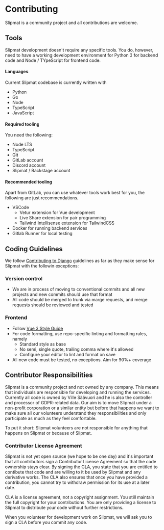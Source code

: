 # Contributing

Slipmat is a community project and all contributions are welcome.

## Tools

Slipmat development doesn't require any specific tools. You do, however, need to have a working development environment for Python 3 for backend code and Node / TYpeScript for frontend code.

#### Languages

Current Slipmat codebase is currently written with

- Python
- Go
- Node
- TypeScript
- JavaScript

#### Required tooling

You need the following:

- Node LTS
- TypeScript
- Git
- GitLab account
- Discord account
- Slipmat / Backstage account

#### Recommended tooling

Apart from GitLab, you can use whatever tools work best for you, the following are just recommendations.

- VSCode
  - Vetur extension for Vue development
  - Live Share extension for pair programming
  - Tailwind Intellisense extension for TailwindCSS
- Docker for running backend services
- Gitlab Runner for local testing

## Coding Guidelines

We follow [Contributing to Django](https://docs.djangoproject.com/en/3.1/internals/contributing/) guidelines as far as they make sense for Slipmat with the followin exceptions:

### Version control

- We are in process of moving to conventional commits and all new projects and new commits should use that format
- All code should be merged to trunk via marge requests, and merge requests should be reviewed and tested

### Frontend

- Follow [Vue 3 Style Guide](https://v3.vuejs.org/style-guide/)
- For code formatting, use repo-specific linting and formatting rules, namely
  - Standard style as base
  - No semi, single quote, trailing comma where it's allowed
  - Configure your editor to lint and format on save
- All new code must be tested, no exceptions. Aim for 90%+ coverage

## Contributor Responsibilities

Slipmat is a community project and not owned by any company. This means that individuals are responsible for developing and running the services. Currently all code is owned by Ville Säävuori and he is also the controller and processor of GDPR-related data. Our aim is to move Slipmat under a non-profit corporation or a similar entity but before that happens we want to make sure all our volunteers understand they responsibilities and only participate as much as they feel comfortable.

To put it short: Slipmat volunteers are not responsible for anything that happens on Slipmat or because of Slipmat.

### Contributor License Agreement

Slipmat is not yet open source (we hope to be one day) and it's important that all contributors sign a Contributor License Agreement so that the code ownership stays clear. By signing the CLA, you state that you are entitled to contibute that code and are willing to it be used by Slipmat and any derivative works. The CLA also ensures that once you have provided a contribution, you cannot try to withdraw permission for its use at a later date.

CLA is a license agreement, not a copyright assignment. You still maintain the full copyright for your contributions. You are only providing a license to Slipmat to distribute your code without further restrictions.

When you volunteer for development work on Slipmat, we will ask you to sign a CLA before you commit any code.
